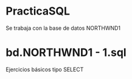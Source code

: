 # PracticaSQL
Se trabaja con la base de datos NORTHWND1


# bd.NORTHWND1 - 1.sql
Ejercicios básicos tipo SELECT
